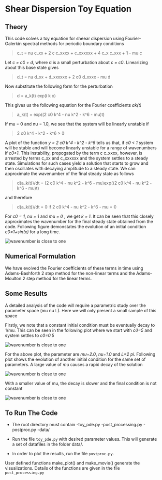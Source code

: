 # Shear Dispersion Toy Equation

## Theory

This code solves a toy equation for sheear dispersion using Fourier-Galerkin spectral
methods for periodic boundary conditions

> c_t = nu c_xx + 2 c c_xxxx + c_xxxxxx + 4 c_x c_xxx + 1 - mu c

Let _c = c0 + d_, where d is a small perturbation about _c = c0_. Linearizing
about this base state gives

> d_t = nu d_xx + d_xxxxxx + 2 c0 d_xxxx - mu d

Now substitute the following form for the perturbation

> d = a_k(t) exp(i k x)

This gives us the following equation for the Fourier coefficients _ak(t)_

> a_k(t) = exp((2 c0 k^4 - nu k^2 - k^6 - mu)t)

If mu = 0 and nu = 1.0, we see that the system will be linearly unstable if

> 2 c0 k^4 - k^2 - k^6 > 0

A plot of the function _y = 2 c0 k^4 - k^2 - k^6_ tells us that, if _c0 < 1_
system will be stable and will become linearly unstable for a range of
wavenumbers if _c0>1_. This instability, propogated by the term c c_xxxx,
however, is arrested by terms c_xx and c_xxxxxx and the system
settles to a steady state. Simulations for such cases yield a solution that
starts to grow and then oscillates with decaying amplitude to a steady state. We
can approximate the wavenumber of the final steady state as follows

> d(a_k(t))/dt = (2 c0 k^4 - nu k^2 - k^6 - mu)exp((2 c0 k^4 - nu k^2 - k^6 -
> mu)t)

and therefore

> d(a_k(t))/dt = 0 if 2 c0 k^4 - nu k^2 - k^6 - mu = 0

For _c0 = 1_, _nu = 1_ and _mu = 0_ , we get _k = 1_. It can be seen that this
closely approximates the wavenumber for the final steady state obtained from the
code. Following figure demonstates the evolution of an initial condition
_c0=1+sin(x)_ for a long time.

![wavenumber is close to one](/final_plots/mu_0_nu_1.0_L_2pi/sin_wave.png)

## Numerical Formulation

We have evolved the Fourier coefficients of these terms in time using 
Adams-Bashforth 2 step method for the non-linear terms and the Adams-Moulton 2
step method for the linear terms.

## Some Results

A detailed analysis of the code will require a parametric study over the
parameter space (mu nu L). Here we will only present a small sample of this
space

Firstly, we note that a constant initial condition must be eventually decay to
1/mu. This can be seen in the following plot where we start with _c0=5_ and
system settles to _c0=0.5_

![wavenumber is close to one](/final_plots/mu_2_nu_1_L_2pi/constant.png)

For the above plot, the parameter are _mu=2.0_, _nu=1.0_ and _L=2 pi_. Following
plot shows the evolution of another initial condition for the same set of
parameters. A large value of _mu_ causes a rapid decay of the solution

![wavenumber is close to one](/final_plots/mu_2_nu_1_L_2pi/sin_wave.png)

With a smaller value of mu, the decay is slower and the final condition is not
constant

![wavenumber is close to one](/final_plots/mu_0.1_nu_1_L_2pi/sin_wave.png)

## To Run The Code

* The root directory must contain
    -toy_pde.py
    -post_processing.py
    -postproc.py
    -data/

* Run the file `toy_pde.py` with desired parameter values. This will generate a set
of datafiles in the folder data/.

* In order to plot the results, run the file `postproc.py`.

User defined functions make_plot() and make_movie() generate the visualizations.
Details of the functions are given in the file `post_processing.py`